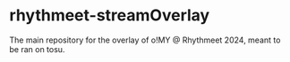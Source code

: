# rhythmeet-streamOverlay
The main repository for the overlay of o!MY @ Rhythmeet 2024, meant to be ran on tosu.
